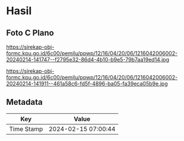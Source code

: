# Hasil

## Foto C Plano

https://sirekap-obj-formc.kpu.go.id/6c00/pemilu/ppwp/12/16/04/20/06/1216042006002-20240214-141747--f2795e32-86d4-4b10-b9e5-79b7aa19ed14.jpg

https://sirekap-obj-formc.kpu.go.id/6c00/pemilu/ppwp/12/16/04/20/06/1216042006002-20240214-141911--461a58c6-fd5f-4896-ba05-fa39eca05b9e.jpg


## Metadata

| Key        | Value               |
| ---------- | ------------------- |
| Time Stamp | 2024-02-15 07:00:44 |



